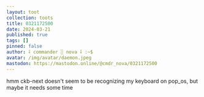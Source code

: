 ```yaml
---
layout: toot
collection: toots
title: 0321172500
date: 2024-03-21
published: true
tags: []
pinned: false
author: ⸸ commander ░ nova ⸸ :~$
avatar: /img/avatar/daemon.jpeg
mastodon: https://mastodon.online/@cmdr_nova/0321172500
---
```


hmm ckb-next doesn't seem to be recognizing my keyboard on pop_os, but maybe it needs some time
